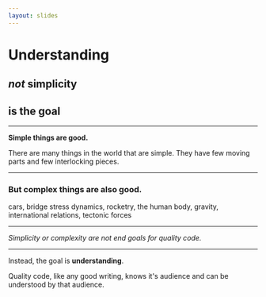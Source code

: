 ```yaml
---
layout: slides
---
```


# Understanding

## *not* simplicity

## is the goal

----

**Simple things are good.**

There are many things in the world that are simple. They have few moving parts and few interlocking pieces.

----

### But complex things are also good.

cars, bridge stress dynamics, rocketry, the human body, gravity, international relations, tectonic forces

----

*Simplicity or complexity are not end goals for quality code.*

----

Instead, the goal is **understanding**.

Quality code, like any good writing, knows it's audience and can be understood by that audience.
